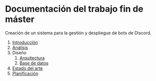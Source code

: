 # Documentación del trabajo fin de máster

Creación de un sistema para la gestión y despliegue de bots de Discord.

1. [Introducción](introduccion/introduccion.md)
2. [Análisis](analisis/analisis.md)
3. Diseño
   1. [Arquitectura](diseño/arquitectura.md)
   2. [Base de datos](diseño/base-datos.md)
4. [Estado del arte](estado-del-arte/estado-del-arte.md)
5. [Planificación](planificacion/planificacion.md)
